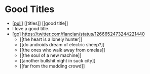 # Good Titles

- [[pull]] [[titles]] [[good title]]
- I love a good title.
- [[go]] https://twitter.com/flancian/status/1266652473244221440
  - [[the heart is a lonely hunter]]
  - [[do androids dream of electric sheep?]]
  - [[the ones who walk away from omelas]]
  - [[the soul of a new machine]]
  - [[another bullshit night in suck city]]
  - [[far from the madding crowd]]


[//begin]: # "Autogenerated link references for markdown compatibility"
[pull]: pull "Pull"
[go]: go "Go"
[//end]: # "Autogenerated link references"